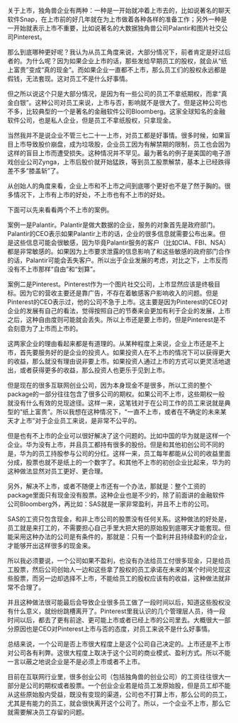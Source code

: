 关于上市，独角兽企业有两种：一种是一开始就冲着上市去的，比如说著名的聊天软件Snap，在上市前的好几年就在为上市做着各种各样的准备工作；另外一种是一开始就表示上市不重要，比如说著名的大数据独角兽公司Palantir和图片社交公司Pinterest。

那么到底哪种更好呢？我认为从员工角度来说，大部分情况下，前者肯定是好过后者的。为什么呢？因为如果企业上市的话，那些发给早期员工的股权，就会从“纸上富贵”变成“真的现金”。而如果企业一直都不上市，那么员工们的股权永远都是假钱，无法套现。这对员工不是什么好事情。

但之所以说这个只是大部分情况，是因为有一些公司的员工不拿纸期权，而拿“真金白银”。这种公司对员工来说，上市与否，影响就不是很大了。但是这种公司也不多，比较典型的一个是著名的金融软件公司Bloomberg。这家全球知名的金融软件公司，也是私人企业，但是员工不拿纸股权，只拿现金。

当然我并不是说企业不管三七二十一上市，对员工都是好事情。很多时候，如果盲目上市导致股价崩盘，成为垃圾股，企业员工因为有解禁期的限制，员工也会因为这样的盲目上市而遭受损失。这种情况并不罕见。最为著名的例子是美国的电子游戏创业公司Zynga，上市后股价就开始猛跌，等到员工股票解禁，基本上已经跌得差不多“膝盖斩”了。

从创始人的角度来看，企业上市和不上市之间到底哪个更好也不是了然于胸的。很多情况下，上市有上市的好处，不上市也有不上市的好处。

下面可以先来看看两个不上市的案例。

案例一是Palantir。Palantir是做大数据的企业，服务的对象首先是政府部门。Palantir的CEO表示如果Palantir上市的话，企业的很多信息就需要公布出来。但是这些信息可能会很敏感，因为毕竟Palantir服务的客户（比如CIA、FBI、NSA）都是非常敏感的。如果因为上市要求泄露的信息影响了和这些敏感的政府部门合作的话，Palantir可能会丢失客户。所以出于企业发展的考虑，对比之下，上市反而没有不上市那样“自由”和“划算”。

案例二是Pinterest。Pinterest作为一个图片社交公司，上市显然应该是终极目标。因为它的营收主要还是靠广告，不存在着敏感客户影响收入的问题。但是Pinterest的CEO表示过，他的公司不急于上市。这主要是因为Pinterest的CEO对企业的发展有自己的看法，觉得按照自己的节奏来会更加有利于企业的发展，上市之后，这种自由度则可能就会丢失。所以上市还是要上市的，但是Pinterest是不会刻意为了上市而上市的。

这两家企业的理由看起来都是有道理的。从某种程度上来说，企业上市还是不上市，首先要服务好的是企业的投资人。如果投资人在不上市的情况下可以获得更大的收益，那么就没有理由说非要上市。如果投资人通过上市的方式可以更灵活地退出，或者获得更多的收益，那么投资人也更乐于见到上市。

但是现在的很多互联网创业公司，因为本身现金不是很多，所以工资的整个package的一部分往往包含了很多公司的期权。如果公司不上市，这些期权一般就没有什么有效的兑现途径。这样一来，这笔钱对于在公司工作的员工来说就是典型的“纸上富贵”。所以我想在这种情况下，“一直不上市，或者在不确定的未来某天才上市”对于企业员工来说，是非常不公平的。

但是也有不上市的企业可以很好解决了这个问题的。比如中国的华为就是这样一个企业。华为没有上市，并且员工都持有很多的股份。但是和其他初创公司不同的是，华为的员工持股参与公司的分红。这样一来，员工每年都能从公司的收益里面分成，股票也就不是纸上的一个数字了。和其他不上市的初创企业比起来，华为的这种做法显然对员工更好、更合理。

另外，解决不上市，或者不随便上市还有一个办法，那就是：整个工资的package里面只有现金没有股票。这种企业也是不少的，除了前面讲的金融软件公司Bloomberg外，再比如：SAS就是一家非常盈利，并且不上市的公司。

SAS的工资只包含现金，和非上市公司的股票没有任何关系。这种做法的好处是，员工就是来打工的，不需要担心自己手里大把大把的原始股到底哪天才能套现。但能采用这种办法的公司是有条件的，那就是：只有一个盈利并且持续盈利的企业，才能够开出这样很多的现金来。

所以我必须要说，一个公司如果不盈利，也没有办法给员工付很多现金，只是给员工股票，然后公司创始人一边和这些拿了股权的员工承诺在未来的某个时间兑现这些股票，而另一边却选择不上市，不能给员工的股权应该有的收益，这种做法就非常不合理了。

并且这种做法很可能最后会导致企业很多员工做了一段时间以后，知道这些股权没有什么意义，就纷纷跳槽离开了。Pinterest里我认识的几个管理层人员，待一段时间以后，都去了更有前途、更可能上市或者已经上市的公司里去。大概很大一部分原因也是CEO对Pinterest上市与否的态度，对员工来说不是什么好事情。

总结来说，一个公司是否上市很大程度上是这个公司自己决定的。上市还是不上市对公司各有利弊。这很大程度上取决于这个公司的商业模式、盈利方式。所以不能一言以蔽之地说企业是不是必须上市或者不上市。

目前在互联网行业里，很多创业公司（包括独角兽的创业公司）的工资往往很大一部分是公司的期权或者股票。一个创业企业若是给员工发原始股，但是员工却不能从这些原始股内受益，既没有变现的渠道，公司也不打算上市，那么公司的员工，尤其是有能力的员工，就会很快离开这个公司了。所以，一个企业不上市，那么它就需要解决员工存留的问题。